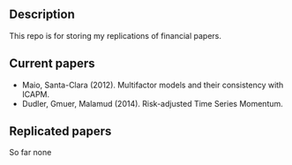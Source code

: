 ## Description
This repo is for storing my replications of financial papers.

## Current papers
* Maio, Santa-Clara (2012). Multifactor models and their consistency with ICAPM.
* Dudler, Gmuer, Malamud (2014). Risk-adjusted Time Series Momentum.

## Replicated papers
So far none